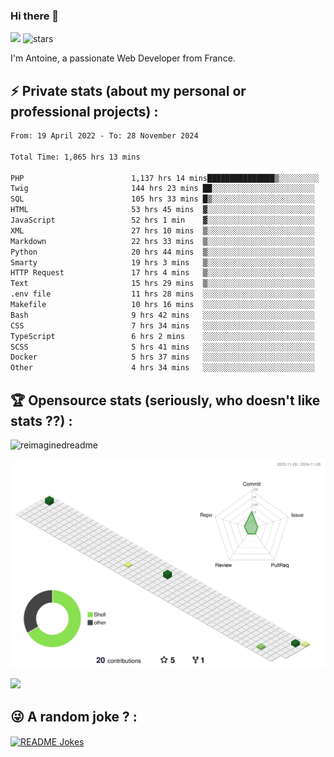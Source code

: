 ### Hi there 👋

![](https://komarev.com/ghpvc/?username=niotna)
<img src="https://img.shields.io/github/stars/niotna?label=Stars" alt="stars">

I'm Antoine, a passionate Web Developer from France.

## :zap: Private stats (about my personal or professional projects) : 

<!--START_SECTION:waka-->

```txt
From: 19 April 2022 - To: 28 November 2024

Total Time: 1,865 hrs 13 mins

PHP                        1,137 hrs 14 mins███████████████▒░░░░░░░░░   60.97 %
Twig                       144 hrs 23 mins ██░░░░░░░░░░░░░░░░░░░░░░░   07.74 %
SQL                        105 hrs 33 mins █▒░░░░░░░░░░░░░░░░░░░░░░░   05.66 %
HTML                       53 hrs 45 mins  ▓░░░░░░░░░░░░░░░░░░░░░░░░   02.88 %
JavaScript                 52 hrs 1 min    ▓░░░░░░░░░░░░░░░░░░░░░░░░   02.79 %
XML                        27 hrs 10 mins  ▒░░░░░░░░░░░░░░░░░░░░░░░░   01.46 %
Markdown                   22 hrs 33 mins  ▒░░░░░░░░░░░░░░░░░░░░░░░░   01.21 %
Python                     20 hrs 44 mins  ▒░░░░░░░░░░░░░░░░░░░░░░░░   01.11 %
Smarty                     19 hrs 3 mins   ▒░░░░░░░░░░░░░░░░░░░░░░░░   01.02 %
HTTP Request               17 hrs 4 mins   ▒░░░░░░░░░░░░░░░░░░░░░░░░   00.92 %
Text                       15 hrs 29 mins  ▒░░░░░░░░░░░░░░░░░░░░░░░░   00.83 %
.env file                  11 hrs 28 mins  ░░░░░░░░░░░░░░░░░░░░░░░░░   00.61 %
Makefile                   10 hrs 16 mins  ░░░░░░░░░░░░░░░░░░░░░░░░░   00.55 %
Bash                       9 hrs 42 mins   ░░░░░░░░░░░░░░░░░░░░░░░░░   00.52 %
CSS                        7 hrs 34 mins   ░░░░░░░░░░░░░░░░░░░░░░░░░   00.41 %
TypeScript                 6 hrs 2 mins    ░░░░░░░░░░░░░░░░░░░░░░░░░   00.32 %
SCSS                       5 hrs 41 mins   ░░░░░░░░░░░░░░░░░░░░░░░░░   00.31 %
Docker                     5 hrs 37 mins   ░░░░░░░░░░░░░░░░░░░░░░░░░   00.30 %
Other                      4 hrs 34 mins   ░░░░░░░░░░░░░░░░░░░░░░░░░   00.25 %
```

<!--END_SECTION:waka-->

## :trophy: Opensource stats (seriously, who doesn't like stats ??) : 

<!---
[![Top Langs](https://github-readme-stats.vercel.app/api/top-langs/?username=niotna)](https://github.com/anuraghazra/github-readme-stats) 
-->
<img src="https://myreadme.vercel.app/api/embed/niotna?panels=userstatistics,toprepositories,toplanguages,commitgraph" alt="reimaginedreadme" />

![](./profile-3d-contrib/profile-green-animate.svg)

<img src="https://github-profile-trophy.vercel.app/?username=niotna&theme=juicyfresh&no-bg=true" />

## :stuck_out_tongue_winking_eye: A random joke ? : 

<a href="https://readme-jokes.vercel.app"><img align="center" src="https://readme-jokes.vercel.app/api" alt="README Jokes"></a>
